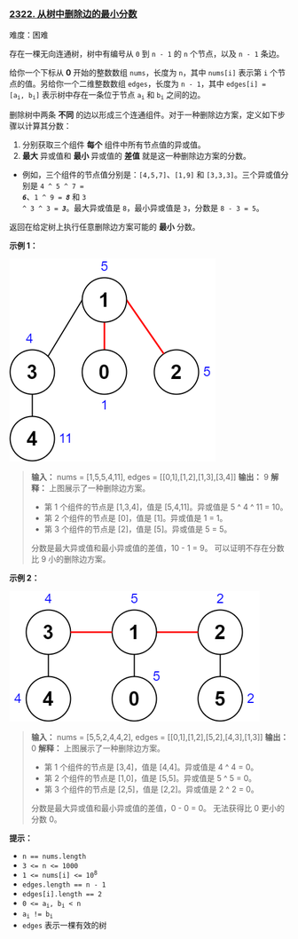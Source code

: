 ### [2322\. 从树中删除边的最小分数](https://leetcode.cn/problems/minimum-score-after-removals-on-a-tree/)

难度：困难

存在一棵无向连通树，树中有编号从 `0` 到 `n - 1` 的 `n` 个节点，以及 `n - 1` 条边。

给你一个下标从 **0** 开始的整数数组 `nums`，长度为 `n`，其中 `nums[i]` 表示第 `i` 个节点的值。另给你一个二维整数数组 `edges`，长度为 `n - 1`，其中 <code>edges[i] = [a<sub>i</sub>, b<sub>i</sub>]</code> 表示树中存在一条位于节点 <code>a<sub>i</sub></code> 和 <code>b<sub>i</sub></code> 之间的边。

删除树中两条 **不同** 的边以形成三个连通组件。对于一种删除边方案，定义如下步骤以计算其分数：

1. 分别获取三个组件 **每个** 组件中所有节点值的异或值。
2. **最大** 异或值和 **最小** 异或值的 **差值** 就是这一种删除边方案的分数。

- 例如，三个组件的节点值分别是：`[4,5,7]`、`[1,9]` 和 `[3,3,3]`。三个异或值分别是 <code>4 ^ 5 ^ 7 = <i><b>6</b></i></code>、<code>1 ^ 9 = <i><b>8</b></i></code> 和 <code>3 ^ 3 ^ 3 = <i><b>3</b></i></code>。最大异或值是 `8`，最小异或值是 `3`，分数是 `8 - 3 = 5`。

返回在给定树上执行任意删除边方案可能的 **最小** 分数。

**示例 1：**

![](./assets/img/Question2322_01.png)

> **输入：** nums = [1,5,5,4,11], edges = \[[0,1],[1,2],[1,3],[3,4]]
> **输出：** 9
> **解释：** 上图展示了一种删除边方案。
>
> - 第 1 个组件的节点是 [1,3,4]，值是 [5,4,11]。异或值是 5 ^ 4 ^ 11 = 10。
> - 第 2 个组件的节点是 [0]，值是 [1]。异或值是 1 = 1。
> - 第 3 个组件的节点是 [2]，值是 [5]。异或值是 5 = 5。
>
> 分数是最大异或值和最小异或值的差值，10 - 1 = 9。
> 可以证明不存在分数比 9 小的删除边方案。

**示例 2：**

![](./assets/img/Question2322_02.png)

> **输入：** nums = [5,5,2,4,4,2], edges = \[[0,1],[1,2],[5,2],[4,3],[1,3]]
> **输出：** 0
> **解释：** 上图展示了一种删除边方案。
>
> - 第 1 个组件的节点是 [3,4]，值是 [4,4]。异或值是 4 ^ 4 = 0。
> - 第 2 个组件的节点是 [1,0]，值是 [5,5]。异或值是 5 ^ 5 = 0。
> - 第 3 个组件的节点是 [2,5]，值是 [2,2]。异或值是 2 ^ 2 = 0。
>
> 分数是最大异或值和最小异或值的差值，0 - 0 = 0。
> 无法获得比 0 更小的分数 0。

**提示：**

- `n == nums.length`
- `3 <= n <= 1000`
- <code>1 <= nums[i] <= 10<sup>8</sup></code>
- `edges.length == n - 1`
- `edges[i].length == 2`
- <code>0 <= a<sub>i</sub>, b<sub>i</sub> < n</code>
- <code>a<sub>i</sub> != b<sub>i</sub></code>
- `edges` 表示一棵有效的树
